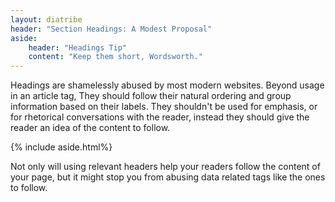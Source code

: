 ```yaml
---
layout: diatribe
header: "Section Headings: A Modest Proposal"
aside:
    header: "Headings Tip"
    content: "Keep them short, Wordsworth."
---
```


<div>
    <p>
        Headings are shamelessly abused by most modern websites. Beyond usage in an article tag,
        They should follow their natural ordering and group information based on their labels. They shouldn't be
        used for emphasis, or for rhetorical conversations with the reader, instead they should give the reader
        an idea of the content to follow.
    </p>
    {% include aside.html%}
</div>

Not only will using relevant headers help your readers follow the content of your page,
but it might stop you from abusing data related tags like the ones to follow.
